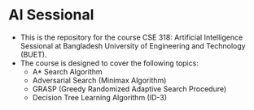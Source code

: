 # AI Sessional

- This is the repository for the course CSE 318: Artificial Intelligence Sessional at Bangladesh University of Engineering and Technology (BUET). 
- The course is designed to cover the following topics:
    - A* Search Algorithm
    - Adversarial Search (Minimax Algorithm)
    - GRASP (Greedy Randomized Adaptive Search Procedure)
    - Decision Tree Learning Algorithm (ID-3)
